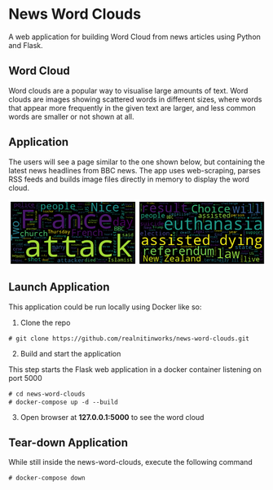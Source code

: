 # News Word Clouds
A web application for building Word Cloud from news articles using Python and Flask.

## Word Cloud
Word clouds are a popular way to visualise large amounts of text. Word clouds are images showing scattered words in different sizes, where words that appear more frequently in the given text are larger, and less common words are smaller or not shown at all.

## Application

The users will see a page similar to the one shown below, but containing the latest news headlines from BBC news. The app uses web-scraping, parses RSS feeds and builds image files directly in memory to display the word cloud.

![AddMovie](/screenshots/word_cloud.png)

## Launch Application

This application could be run locally using Docker like so:

1. Clone the repo

```
# git clone https://github.com/realnitinworks/news-word-clouds.git
```

2. Build and start the application

This step starts the Flask web application in a docker container listening on port 5000
```
# cd news-word-clouds
# docker-compose up -d --build
```

3. Open browser at **127.0.0.1:5000** to see the word cloud

## Tear-down Application

While still inside the news-word-clouds, execute the following command
```
# docker-compose down
```







